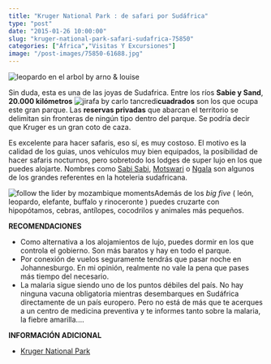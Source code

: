 ```yaml
---
title: "Kruger National Park : de safari por Sudáfrica"
type: "post"
date: "2015-01-26 10:00:00"
slug: "kruger-national-park-safari-sudafrica-75850"
categories: ["África","Visitas Y Excursiones"]
image: "/post-images/75850-61688.jpg"
---
```


 ![leopardo en el arbol by arno & louise](/post-images/75850-61688.jpg "leopardo en el arbol by arno & louise")

 Sin duda, esta es una de las joyas de Sudafrica. Entre los ríos **Sabie y Sand**, **20.000 kilómetros** ![jirafa by carlo tancredi](/post-images/75850-61686.jpg "jirafa by carlo tancredi")**cuadrados** son los que ocupa este gran parque. Las **reservas privadas** que abarcan el territorio se delimitan sin fronteras de ningún tipo dentro del parque. Se podría decir que Kruger es un gran coto de caza.

 Es excelente para hacer safaris, eso sí, es muy costoso. El motivo es la calidad de los guias, unos vehículos muy bien equipados, la posibilidad de hacer safaris nocturnos, pero sobretodo los lodges de super lujo en los que puedes alojarte. Nombres como [Sabi Sabi](http://www.sabisabi.com/spanish/home), [Motswari](http://www.motswari.co.za/Introduction/introduction.html) o [Ngala](http://www.ngala.co.za/) son algunos de los grandes referentes en la hoteleria sudafricana.

 ![follow the lider by mozambique moments](/post-images/75850-61685.jpg "follow the lider by mozambique moments")Además de los *big five* ( león, leopardo, elefante, buffalo y rinoceronte ) puedes cruzarte con hipopótamos, cebras, antílopes, cocodrilos y animales más pequeños.

 **RECOMENDACIONES**

- Como alternativa a los alojamientos de lujo, puedes dormir en los que controla el gobierno. Son más baratos y hay en todo el parque.
- Por conexión de vuelos seguramente tendrás que pasar noche en Johannesburgo. En mi opinión, realmente no vale la pena que pases más tiempo del necesario.
- La malaria sigue siendo uno de los puntos débiles del país. No hay ninguna vacuna obligatoria mientras desembarques en Sudáfrica directamente de un país europero. Pero no está de más que te acerques a un centro de medicina preventiva y te informes tanto sobre la malaria, la fiebre amarilla....

 **INFORMACIÓN ADICIONAL**

- [Kruger National Park](http://krugersafari.com/)